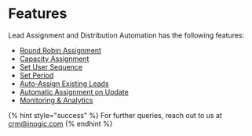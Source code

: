 # Features

Lead Assignment and Distribution Automation has the following features:

* [Round Robin Assignment](https://docs.inogic.com/lead-assignment-and-distribution-automation/features/round-robin-assignment)
* [Capacity Assignment](https://docs.inogic.com/lead-assignment-and-distribution-automation/features/capacity-assignment)
* [Set User Sequence](https://docs.inogic.com/lead-assignment-and-distribution-automation/features/set-user-sequence)
* [Set Period](https://docs.inogic.com/lead-assignment-and-distribution-automation/features/set-period)
* [Auto-Assign Existing Leads](https://docs.inogic.com/lead-assignment-and-distribution-automation/features/auto-assign-existing-leads)
* [Automatic Assignment on Update](https://docs.inogic.com/lead-assignment-and-distribution-automation/features/automatic-assignments)
* [Monitoring & Analytics](https://docs.inogic.com/lead-assignment-and-distribution-automation/features/monitoring-and-analytics)

{% hint style="success" %}
For further queries, reach out to us at [crm@inogic.com](mailto:crm@inogic.com)
{% endhint %}

